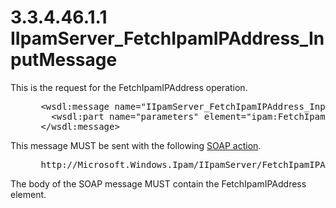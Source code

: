 <html dir="LTR" xmlns:mshelp="http://msdn.microsoft.com/mshelp" xmlns:ddue="http://ddue.schemas.microsoft.com/authoring/2003/5" xmlns:xlink="http://www.w3.org/1999/xlink" xmlns:tool="http://www.microsoft.com/tooltip">
 <body>
 <div id="header">
 <h1 class="heading">3.3.4.46.1.1 IIpamServer_FetchIpamIPAddress_InputMessage</h1>
 </div>
 <div id="mainSection">
 <div id="mainBody">
 <div id="allHistory" class="saveHistory"></div>
 <div id="sectionSection0" class="section" name="collapseableSection">
 

<p>This is the request for the FetchIpamIPAddress operation.</p>

<dl>
<dd>
<div><pre> &lt;wsdl:message name=&quot;IIpamServer_FetchIpamIPAddress_InputMessage&quot;&gt;
   &lt;wsdl:part name=&quot;parameters&quot; element=&quot;ipam:FetchIpamIPAddress&quot; /&gt;
 &lt;/wsdl:message&gt;
</pre></div>
</dd></dl>

<p>This message MUST be sent with the following <a href="21b4a631-8f28-420f-822f-c5f879d5046e.md#gt_c1358651-96c1-4ce0-8e1f-b0b7a94145e3">SOAP action</a>.</p>

<dl>
<dd>
<div><pre> http://Microsoft.Windows.Ipam/IIpamServer/FetchIpamIPAddress
</pre></div>
</dd></dl>

<p>The body of the SOAP message MUST contain the
FetchIpamIPAddress element.</p>


 </div>
 </div>
 </div>
 </body>
</html>